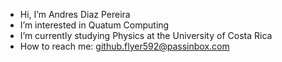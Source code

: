 - Hi, I’m Andres Diaz Pereira
- I’m interested in Quatum Computing
- I’m currently studying Physics at the University of Costa Rica
- How to reach me: github.flyer592@passinbox.com
